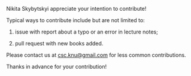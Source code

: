 Nikita Skybytskyi appreciate your intention to contribute!

Typical ways to contribute include but are not limited to:

1. issue with report about a typo or an error in lecture notes;

2. pull request with new books added.

Please contact us at csc.knu@gmail.com for less common contributions.

Thanks in advance for your contribution!
